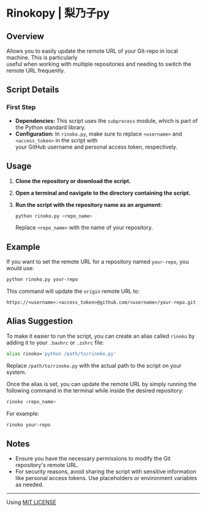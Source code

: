 # Rinokopy | 梨乃子py

## Overview

Allows you to easily update the remote URL of your Git-repo in local machine. This is particularly<br>
useful when working with multiple repositories and needing to switch the remote URL frequently.

## Script Details
### First Step

- **Dependencies:** This script uses the `subprocess` module, which is part of the Python standard library.
- **Configuration:** In `rinoko.py`, make sure to replace `<username>` and `<access_token>` in the script with<br>
your GitHub username and personal access token, respectively.


## Usage

1. **Clone the repository or download the script.**
   
2. **Open a terminal and navigate to the directory containing the script.**

3. **Run the script with the repository name as an argument:**

    ```bash
    python rinoko.py <repo_name>
    ```
    
    Replace `<repo_name>` with the name of your repository.

## Example

If you want to set the remote URL for a repository named `your-repo`, you would use:

```bash
python rinoko.py your-repo
```

This command will update the `origin` remote URL to:

```
https://<username>:<access_token>@github.com/<username>/your-repo.git
```

## Alias Suggestion

To make it easier to run the script, you can create an alias called `rinoko` by adding it to your `.bashrc` or `.zshrc` file:

```bash
alias rinoko='python /path/to/rinoko.py'
```

Replace `/path/to/rinoko.py` with the actual path to the script on your system.

Once the alias is set, you can update the remote URL by simply running the following command in the terminal while inside the desired repository:

```bash
rinoko <repo_name>
```

For example:

```bash
rinoko your-repo
```

## Notes

- Ensure you have the necessary permissions to modify the Git repository's remote URL.
- For security reasons, avoid sharing the script with sensitive information like personal access tokens. Use placeholders or environment variables as needed.

---

Using [MIT LICENSE](/LICENSE)
